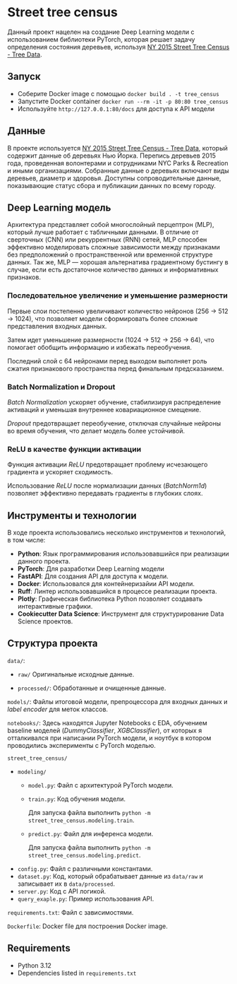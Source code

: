 # Street tree census

Данный проект нацелен на создание Deep Learning модели с использованием библиотеки PyTorch, которая решает задачу определения состояния деревьев, используя [NY 2015 Street Tree Census - Tree Data](https://www.kaggle.com/datasets/new-york-city/ny-2015-street-tree-census-tree-data/data). 

## Запуск
* Соберите Docker image с помощью `docker build . -t tree_census`
* Запустите Docker container `docker run --rm -it -p 80:80 tree_census`
* Используйте `http://127.0.0.1:80/docs` для доступа к API модели

## Данные
В проекте используется [NY 2015 Street Tree Census - Tree Data](https://www.kaggle.com/datasets/new-york-city/ny-2015-street-tree-census-tree-data/data), который содержит данные об деревьях Нью Йорка. Перепись деревьев 2015 года, проведенная волонтерами и сотрудниками NYC Parks & Recreation и иными организациями. Собранные данные о деревьях включают виды деревьев, диаметр и здоровья. Доступны сопроводительные данные, показывающие статус сбора и публикации данных по всему городу.

## Deep Learning модель
Архитектура представляет собой многослойный перцептрон (MLP), который лучше работает с табличными данными. В отличие от сверточных (CNN) или рекуррентных (RNN) сетей, MLP способен эффективно моделировать сложные зависимости между признаками без предположений о пространственной или временной структуре данных. Так же, MLP — хорошая альтернатива градиентному бустингу в случае, если есть достаточное количество данных и информативных признаков.

### Последовательное увеличение и уменьшение размерности

Первые слои постепенно увеличивают количество нейронов (256 → 512 → 1024), что позволяет модели сформировать более сложные представления входных данных.

Затем идет уменьшение размерности (1024 → 512 → 256 → 64), что помогает обобщить информацию и избежать переобучения.

Последний слой с 64 нейронами перед выходом выполняет роль сжатия признакового пространства перед финальным предсказанием.

### Batch Normalization и Dropout

*Batch Normalization* ускоряет обучение, стабилизируя распределение активаций и уменьшая внутреннее ковариационное смещение.

*Dropout* предотвращает переобучение, отключая случайные нейроны во время обучения, что делает модель более устойчивой.

### ReLU в качестве функции активации

Функция активации *ReLU* предотвращает проблему исчезающего градиента и ускоряет сходимость.

Использование *ReLU* после нормализации данных (*BatchNorm1d*) позволяет эффективно передавать градиенты в глубоких слоях.

## Инструменты и технологии 
В ходе проекта использовались несколько инструментов и технологий, в том числе:

 - **Python**: Язык программирования использовавшийся при реализации данного проекта.
 - **PyTorch**: Для разработки Deep Learning модели
 - **FastAPI**: Для создания API для доступа к модели.
 - **Docker**: Использовался для контейнеризайии API модели.
 - **Ruff**: Линтер использовавшийся в процессе реализации проекта.
 - **Plotly**: Графическая библиотека Python позволяет создавать интерактивные графики.
 - **Cookiecutter Data Science**: Инструмент для структурирование Data Science проектов.

## Структура проекта
`data/`: 
- `raw/` Оригинальные исходные данные.

- `processed/`: Обработанные и очищенные данные.

`models/`: Файлы итоговой модели, препроцессора для входных данных и *label encoder* для меток классов.

`notebooks/`: Здесь находятся Jupyter Notebooks с EDA, обучением baseline моделей (*DummyClassifier*, *XGBClassifier*), от которых я отталкивался при написании PyTorch модели, и ноутбук в котором проводились эксперименты с PyTorch моделью.

`street_tree_census/`
- `modeling/`
    - `model.py`: Файл с архитектурой PyTorch модели.
    - `train.py`: Код обучения модели.
    
        Для запуска файла выполнить `python -m street_tree_census.modeling.train`.
    - `predict.py`: Файл для инференса модели.

        Для запуска файла выполнить `python -m street_tree_census.modeling.predict`.
- `config.py`: Файл с различными константами.
- `dataset.py`: Код, который обрабатывает данные из `data/raw` и записывает их в `data/processed`.
- `server.py`: Код с API логикой.
- `query_exaple.py`: Пример использования API.

`requirements.txt`: Файл с зависимостями.

`Dockerfile`: Docker file для построения Docker image.

## Requirements
 - Python 3.12
 - Dependencies listed in `requirements.txt`